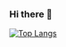 ### Hi there 👋

<!--
**QuinnTian/QuinnTian** is a ✨ _special_ ✨ repository because its `README.md` (this file) appears on your GitHub profile.

Here are some ideas to get you started:

- 🔭 I’m currently working on ...
- 🌱 I’m currently learning ...
- 👯 I’m looking to collaborate on ...
- 🤔 I’m looking for help with ...
- 💬 Ask me about ...
- 📫 How to reach me: ...
- 😄 Pronouns: ...
- ⚡ Fun fact: ...
-->

  [![Top Langs](https://github-readme-stats.vercel.app/api/top-langs/?username=ismeoh&show_icons=true&bg_color=096dd9&layout=compact&hide=html)](https://github.com/anuraghazra/github-readme-stats)







